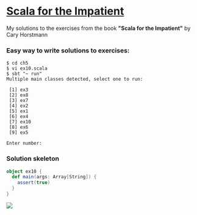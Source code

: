[Scala for the Impatient](http://www.horstmann.com/scala/index.html)
===

My solutions to the exercises from the book **"Scala for the Impatient"** by Cary Horstmann

### Easy way to write solutions to exercises:

``` shell
$ cd ch5
$ vi ex10.scala
$ sbt "~ run" 
Multiple main classes detected, select one to run:

 [1] ex3
 [2] ex8
 [3] ex7
 [4] ex2
 [5] ex1
 [6] ex4
 [7] ex10
 [8] ex6
 [9] ex5

Enter number: 
```

### Solution skeleton
``` scala
object ex10 {
  def main(args: Array[String]) {
    assert(true)
  }
}
```

![](http://www.horstmann.com/scala/images/cover.png)
